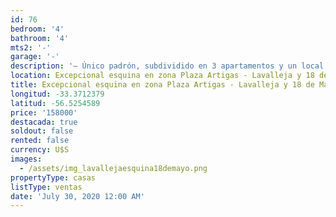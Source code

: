 ```yaml
---
id: 76
bedroom: '4'
bathroom: '4'
mts2: '-'
garage: '-'
description: '– Único padrón, subdividido en 3 apartamentos y un local comercial en esquina'
location: Excepcional esquina en zona Plaza Artigas - Lavalleja y 18 de Mayo
title: Excepcional esquina en zona Plaza Artigas - Lavalleja y 18 de Mayo
longitud: -33.3712379
latitud: -56.5254589
price: '158000'
destacada: true
soldout: false
rented: false
currency: U$S
images:
  - /assets/img_lavallejaesquina18demayo.png
propertyType: casas
listType: ventas
date: 'July 30, 2020 12:00 AM'
---
```


